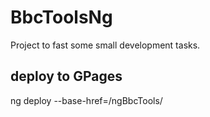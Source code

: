 # BbcToolsNg
Project to fast some small development tasks.

## deploy to GPages
ng deploy --base-href=/ngBbcTools/




<!-- 
Aquila
	Subscripciones
	
	declarar ámbito de funciones en los Component
	
	Stores -> ngxs module
	
	Containers
	
	Pasar las clases a interfaces, todas a un mismo folder , dentro de /app
	
	Pasar los <inputs> a Formularios
	
	Crear un service para el comp checklist -> será quien defina los [] 
		"ng generate service" -->